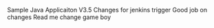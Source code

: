 Sample Java Applicaiton V3.5
Changes for jenkins trigger
Good job on changes
Read me
change game
boy
